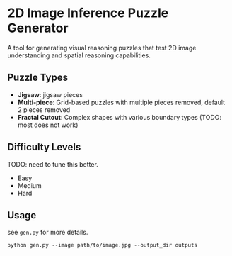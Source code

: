# 2D Image Inference Puzzle Generator

A tool for generating visual reasoning puzzles that test 2D image understanding and spatial reasoning capabilities.

## Puzzle Types

- **Jigsaw**: jigsaw pieces
- **Multi-piece**: Grid-based puzzles with multiple pieces removed, default 2 pieces removed
- **Fractal Cutout**: Complex shapes with various boundary types (TODO: most does not work)

## Difficulty Levels

TODO: need to tune this better. 

- Easy
- Medium
- Hard

## Usage

see `gen.py` for more details. 

```
python gen.py --image path/to/image.jpg --output_dir outputs
```

